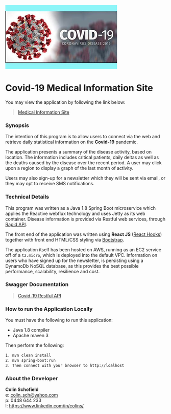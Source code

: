 ![](logo.jpg)

# Covid-19 Medical Information Site

You may view the application by following the link below:

> [Medical Information Site](http://ec2-3-25-58-73.ap-southeast-2.compute.amazonaws.com)

### Synopsis
The intention of this program is to allow users to connect via the web and retrieve daily statistical information on the 
**Covid-19** pandemic.
 
The application presents a summary of the disease activity, based on location. The information includes 
critical patients, daily deltas as well as the deaths caused by the disease over the recent period. A user may click upon a region to display a graph of the last month of activity.

Users may also sign-up for a newsletter which they will be sent via email, or they may opt to receive SMS notifications. 

### Technical Details
This program was written as a Java 1.8 Spring Boot microservice which applies the Reactive webflux technology and uses 
Jetty as its web container. Disease information is provided via Restful web services, through [Rapid API](https://rapidapi.com).  

The front end of the application was written using **React JS** ([React Hooks](https://reactjs.org/docs/hooks-intro.html))
together with front end HTML/CSS styling via [Bootstrap](https://getbootstrap.com).

The application itself has been hosted on AWS, running as an EC2 service off of a `t2.micro`, which is deployed into the 
default VPC. Information on users who have signed up for the newsletter, is persisting using a 
DynamoDb NoSQL database, as this provides the best possible performance, scalability, resilience and cost.

###  Swagger Documentation
 
 > [Covid-19 Restful API](http://ec2-3-25-58-73.ap-southeast-2.compute.amazonaws.com/swagger-ui.html)

 
 ### How to run the Application Locally
 You must have the following to run this application:
 - Java 1.8 compiler 
 - Apache maven 3 
 
 Then perform the following:
 ```
 1. mvn clean install
 2. mvn spring-boot:run
 3. Then connect with your browser to http://loalhost
 ```

### About the Developer

**Colin Schofield**   
e: colin_sch@yahoo.com  
p: 0448 644 233  
l: https://www.linkedin.com/in/colins/
